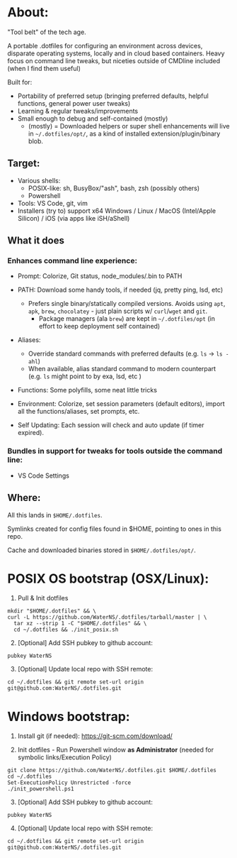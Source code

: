 # About:
"Tool belt" of the tech age.

A portable .dotfiles for configuring an environment across devices, disparate operating systems, locally and in cloud based containers. Heavy focus on command line tweaks, but niceties outside of CMDline included (when I find them useful)

Built for:
- Portability of preferred setup (bringing preferred defaults, helpful functions, general power user tweaks)
- Learning & regular tweaks/improvements
- Small enough to debug and self-contained (mostly)
  - (mostly) = Downloaded helpers or super shell enhancements will live in `~/.dotfiles/opt/`, as a kind of installed extension/plugin/binary blob.

## Target:
- Various shells:
  - POSIX-like: sh, BusyBox/"ash", bash, zsh (possibly others)
  - Powershell
- Tools: VS Code, git, vim
- Installers (try to) support x64 Windows / Linux / MacOS (Intel/Apple Silicon) / iOS (via apps like iSH/aShell)

## What it does

### Enhances command line experience:
- Prompt: Colorize, Git status, node_modules/.bin to PATH

- PATH: Download some handy tools, if needed (jq, pretty ping, lsd, etc)
  - Prefers single binary/statically compiled versions. Avoids using `apt`, `apk`, `brew`, `chocolatey` - just plain  scripts w/ `curl`/`wget` and `git`.
    - Package managers (ala `brew`) are kept in `~/.dotfiles/opt` (in effort to keep deployment self contained)

- Aliases:
  - Override standard commands with preferred defaults (e.g. `ls` -> `ls -ahl`)
  - When available, alias standard command to modern counterpart (e.g. `ls` might point to by exa, lsd, etc )
- Functions: Some polyfills, some neat little tricks

- Environment: Colorize, set session parameters (default editors), import all the functions/aliases, set prompts, etc.
- Self Updating: Each session will check and auto update (if timer expired).

### Bundles in support for tweaks for tools outside the command line:
- VS Code Settings

## Where:
All this lands in `$HOME/.dotfiles`.

Symlinks created for config files found in $HOME, pointing to ones in this repo.

Cache and downloaded binaries stored in `$HOME/.dotfiles/opt/`.


# POSIX OS bootstrap (OSX/Linux):
1. Pull & Init dotfiles
```
mkdir "$HOME/.dotfiles" && \
curl -L https://github.com/WaterNS/.dotfiles/tarball/master | \
  tar xz --strip 1 -C "$HOME/.dotfiles" && \
  cd ~/.dotfiles && ./init_posix.sh
```

2. [Optional] Add SSH pubkey to github account:
```
pubkey WaterNS
```

3. [Optional] Update local repo with SSH remote:
```
cd ~/.dotfiles && git remote set-url origin git@github.com:WaterNS/.dotfiles.git
```

# Windows bootstrap:
1. Install git (if needed): https://git-scm.com/download/

2. Init dotfiles - Run Powershell window **as Administrator** (needed for symbolic links/Execution Policy)
```
git clone https://github.com/WaterNS/.dotfiles.git $HOME/.dotfiles
cd ~/.dotfiles
Set-ExecutionPolicy Unrestricted -force
./init_powershell.ps1
```

3. [Optional] Add SSH pubkey to github account:
```
pubkey WaterNS
```

4. [Optional] Update local repo with SSH remote:
```
cd ~/.dotfiles && git remote set-url origin git@github.com:WaterNS/.dotfiles.git
```
